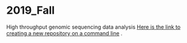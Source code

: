 # 2019_Fall
High throughput genomic sequencing data analysis
[Here is the link to creating a new repository on a command line](https://github.com/sta426hs2019/exercise-1-github-rmarkdown-tseong) . 
